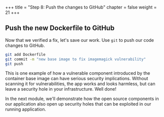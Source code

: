 +++
title = "Step 8: Push the changes to GitHub"
chapter = false
weight = 21
+++

## Push the new Dockerfile to GitHub

Now that we verified a fix, let's save our work. Use `git` to push our code changes to GitHub.

```sh
git add Dockerfile
git commit -m "new base image to fix imagemagick vulnerability"
git push
```

This is one example of how a vulnerable component introduced by the container base image can have serious security implications. Without scanning it for vulnerabilities, the app works and looks harmless, but can leave a security hole in your infrastructure. Well done! 

In the next module, we'll demonstrate how the open source components in our application also open up security holes that can be exploited in our running application.